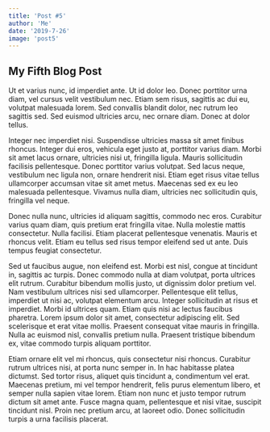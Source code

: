 ```yaml
---
title: 'Post #5'
author: 'Me'
date: '2019-7-26'
image: 'post5'
---
```


## My Fifth Blog Post

Ut et varius nunc, id imperdiet ante. Ut id dolor leo. Donec porttitor urna diam, vel cursus velit vestibulum nec. Etiam sem risus, sagittis ac dui eu, volutpat malesuada lorem. Sed convallis blandit dolor, nec rutrum leo sagittis sed. Sed euismod ultricies arcu, nec ornare diam. Donec at dolor tellus.

Integer nec imperdiet nisi. Suspendisse ultricies massa sit amet finibus rhoncus. Integer dui eros, vehicula eget justo at, porttitor varius diam. Morbi sit amet lacus ornare, ultricies nisi ut, fringilla ligula. Mauris sollicitudin facilisis pellentesque. Donec porttitor varius volutpat. Sed lacus neque, vestibulum nec ligula non, ornare hendrerit nisi. Etiam eget risus vitae tellus ullamcorper accumsan vitae sit amet metus. Maecenas sed ex eu leo malesuada pellentesque. Vivamus nulla diam, ultricies nec sollicitudin quis, fringilla vel neque.

Donec nulla nunc, ultricies id aliquam sagittis, commodo nec eros. Curabitur varius quam diam, quis pretium erat fringilla vitae. Nulla molestie mattis consectetur. Nulla facilisi. Etiam placerat pellentesque venenatis. Mauris et rhoncus velit. Etiam eu tellus sed risus tempor eleifend sed ut ante. Duis tempus feugiat consectetur.

Sed ut faucibus augue, non eleifend est. Morbi est nisl, congue at tincidunt in, sagittis ac turpis. Donec commodo nulla at diam volutpat, porta ultrices elit rutrum. Curabitur bibendum mollis justo, ut dignissim dolor pretium vel. Nam vestibulum ultrices nisi sed ullamcorper. Pellentesque elit tellus, imperdiet ut nisi ac, volutpat elementum arcu. Integer sollicitudin at risus et imperdiet. Morbi id ultrices quam. Etiam quis nisi ac lectus faucibus pharetra. Lorem ipsum dolor sit amet, consectetur adipiscing elit. Sed scelerisque et erat vitae mollis. Praesent consequat vitae mauris in fringilla. Nulla ac euismod nisl, convallis pretium nulla. Praesent tristique bibendum ex, vitae commodo turpis aliquam porttitor.

Etiam ornare elit vel mi rhoncus, quis consectetur nisi rhoncus. Curabitur rutrum ultrices nisi, at porta nunc semper in. In hac habitasse platea dictumst. Sed tortor risus, aliquet quis tincidunt a, condimentum vel erat. Maecenas pretium, mi vel tempor hendrerit, felis purus elementum libero, et semper nulla sapien vitae lorem. Etiam non nunc et justo tempor rutrum dictum sit amet ante. Fusce magna quam, pellentesque et nisi vitae, suscipit tincidunt nisl. Proin nec pretium arcu, at laoreet odio. Donec sollicitudin turpis a urna facilisis placerat.
